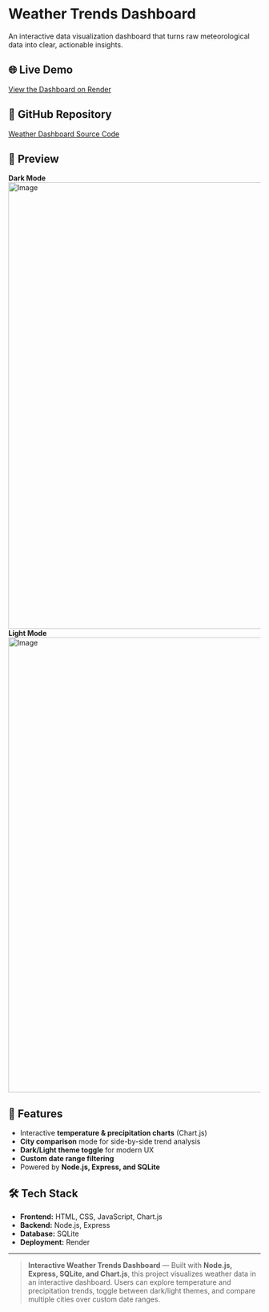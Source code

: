 # Weather Trends Dashboard

An interactive data visualization dashboard that turns raw meteorological data into clear, actionable insights.

## 🌐 Live Demo
[View the Dashboard on Render](https://weather-dashboard-5gq0.onrender.com)

## 📂 GitHub Repository
[Weather Dashboard Source Code](https://github.com/coolharry1976/weather-dashboard)

## 📸 Preview
**Dark Mode**
<img width="1920" height="891" alt="Image" src="https://github.com/user-attachments/assets/61f6aa04-6e08-4a21-9085-683d180b7c36" />
**Light Mode**
<img width="1891" height="908" alt="Image" src="https://github.com/user-attachments/assets/3cd94eb0-4e0f-4b93-b0ab-d83b90c8d83a" />

## 🚀 Features
- Interactive **temperature & precipitation charts** (Chart.js)
- **City comparison** mode for side-by-side trend analysis
- **Dark/Light theme toggle** for modern UX
- **Custom date range filtering**
- Powered by **Node.js, Express, and SQLite**

## 🛠️ Tech Stack
- **Frontend:** HTML, CSS, JavaScript, Chart.js  
- **Backend:** Node.js, Express  
- **Database:** SQLite  
- **Deployment:** Render

---

> **Interactive Weather Trends Dashboard** — Built with **Node.js, Express, SQLite, and Chart.js**, this project visualizes weather data in an interactive dashboard. Users can explore temperature and precipitation trends, toggle between dark/light themes, and compare multiple cities over custom date ranges.
